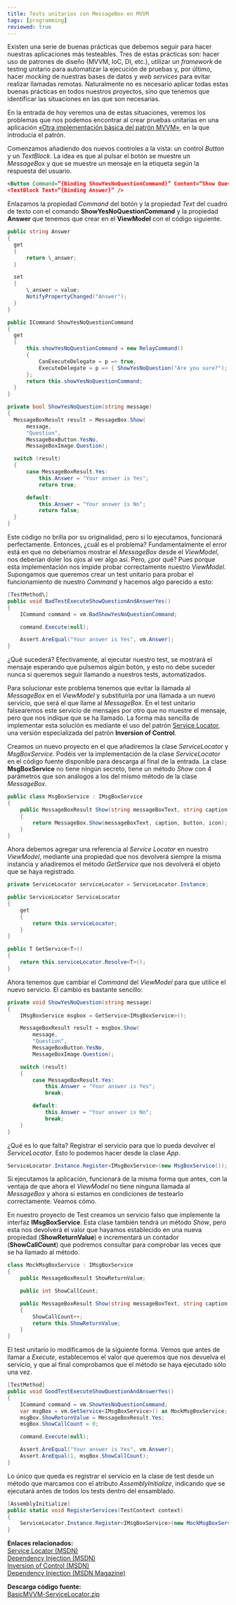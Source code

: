 ```yaml
---
title: Tests unitarios con MessageBox en MVVM
tags: [programming]
reviewed: true
---
```

Existen una serie de buenas prácticas que debemos seguir para hacer nuestras aplicaciones más testeables. Tres de estas prácticas son: hacer uso de patrones de diseño (MVVM, IoC, DI, etc.), utilizar un _framework_ de testing unitario para automatizar la ejecución de pruebas y, por último, hacer _mocking_ de nuestras bases de datos y _web services_ para evitar realizar llamadas remotas. Naturalmente no es necesario aplicar todas estas buenas prácticas en todos nuestros proyectos, sino que tenemos que identificar las situaciones en las que son necesarias.

En la entrada de hoy veremos una de estas situaciones, veremos los problemas que nos podemos encontrar al crear pruebas unitarias en una aplicación [«Otra implementación básica del patrón MVVM»](/otra-implementacion-basica-del-patron-mvvm), en la que introducía el patrón.

Comenzamos añadiendo dos nuevos controles a la vista: un control _Button_ y un _TextBlock_. La idea es que al pulsar el botón se muestre un _MessageBox_ y que se muestre un mensaje en la etiqueta según la respuesta del usuario.

```xml
<Button Command=”{Binding ShowYesNoQuestionCommand}” Content=”Show Question” />
<TextBlock Text=”{Binding Answer}” />
```

Enlazamos la propiedad _Command_ del botón y la propiedad _Text_ del cuadro de texto con el comando **ShowYesNoQuestionCommand** y la propiedad **Answer** que tenemos que crear en el **ViewModel** con el código siguiente.

```cs
public string Answer
{
  get
  {
      return \_answer;
  }

  set
  {
      \_answer = value;
      NotifyPropertyChanged("Answer");
  }
}

public ICommand ShowYesNoQuestionCommand
{
  get
  {
      this.showYesNoQuestionCommand = new RelayCommand()
      {
          CanExecuteDelegate = p => true,
          ExecuteDelegate = p => { ShowYesNoQuestion("Are you sure?"); }
      };
      return this.showYesNoQuestionCommand;
  }
}

private bool ShowYesNoQuestion(string message)
{
  MessageBoxResult result = MessageBox.Show(
      message,
      "Question",
      MessageBoxButton.YesNo,
      MessageBoxImage.Question);

  switch (result)
  {
      case MessageBoxResult.Yes:
          this.Answer = "Your answer is Yes";
          return true;

      default:
          this.Answer = "Your answer is No";
          return false;
  }
}
```

Este código no brilla por su originalidad, pero si lo ejecutamos, funcionará perfectamente. Entonces, ¿cuál es el problema? Fundamentalmente el error está en que no deberíamos mostrar el _MessageBox_ desde el _ViewModel_, nos deberían doler los ojos al ver algo así. Pero, ¿por qué? Pues porque esta implementación nos impide probar correctamente nuestro _ViewModel_. Supongamos que queremos crear un test unitario para probar el funcionamiento de nuestro _Command_ y hacemos algo parecido a esto:

```cs
[TestMethod\]
public void BadTestExecuteShowQuestionAndAnswerYes()
{
    ICommand command = vm.BadShowYesNoQuestionCommand;

    command.Execute(null);

    Assert.AreEqual("Your answer is Yes", vm.Answer);
}
```

¿Qué sucederá? Efectivamente, al ejecutar nuestro test, se mostrará el mensaje esperando que pulsemos algún botón, y esto no debe suceder nunca si queremos seguir llamando a nuestros tests, automatizados.

Para solucionar este problema tenemos que evitar la llamada al _MessageBox_ en el _ViewModel_ y substituirla por una llamada a un nuevo servicio, que será el que llame al _MessageBox_. En el test unitario falsearemos este servicio de mensajes por otro que no muestre el mensaje, pero que nos indique que se ha llamado. La forma más sencilla de implementar esta solución es mediante el uso del patrón [Service Locator](http://msdn.microsoft.com/en-us/library/cc304894.aspx), una versión especializada del patrón **Inversion of Control**.

Creamos un nuevo proyecto en el que añadiremos la clase _ServiceLocator_ y _MsgBoxService_. Podéis ver la implementación de la clase _ServiceLocator_ en el código fuente disponible para descarga al final de la entrada. La clase **MsgBoxService** no tiene ningún secreto, tiene un método _Show_ con 4 parámetros que son análogos a los del mismo método de la clase _MessageBox_.

```cs
public class MsgBoxService : IMsgBoxService
{
    public MessageBoxResult Show(string messageBoxText, string caption, MessageBoxButton button, MessageBoxImage icon)
    {
        return MessageBox.Show(messageBoxText, caption, button, icon);
    }
}
```

Ahora debemos agregar una referencia al _Service Locator_ en nuestro _ViewModel_, mediante una propiedad que nos devolverá siempre la misma instancia y añadiremos el método _GetService_ que nos devolverá el objeto que se haya registrado.

```cs
private ServiceLocator serviceLocator = ServiceLocator.Instance;

public ServiceLocator ServiceLocator
{
    get
    {
        return this.serviceLocator;
    }
}

public T GetService<T>()
{
    return this.serviceLocator.Resolve<T>();
}
```

Ahora tenemos que cambiar el _Command_ del _ViewModel_ para que utilice el nuevo servicio. El cambio es bastante sencillo:

```cs
private void ShowYesNoQuestion(string message)
{
    IMsgBoxService msgbox = GetService<IMsgBoxService>();

    MessageBoxResult result = msgbox.Show(
        message, 
        "Question", 
        MessageBoxButton.YesNo, 
        MessageBoxImage.Question);

    switch (result)
    {
        case MessageBoxResult.Yes:
            this.Answer = "Your answer is Yes";
            break;

        default:
            this.Answer = "Your answer is No";
            break;
    }
}
```

¿Qué es lo que falta? Registrar el servicio para que lo pueda devolver el _ServiceLocator_. Esto lo podemos hacer desde la clase _App_.

```cs
ServiceLocator.Instance.Register<IMsgBoxService>(new MsgBoxService());
```

Si ejecutamos la aplicación, funcionará de la misma forma que antes, con la ventaja de que ahora el _ViewModel_ no tiene ninguna llamada al _MessageBox_ y ahora sí estamos en condiciones de testearlo correctamente. Veamos cómo.

En nuestro proyecto de Test creamos un servicio falso que implemente la interfaz **IMsgBoxService**. Esta clase también tendrá un método _Show_, pero esta nos devolverá el valor que hayamos establecido en una nueva propiedad (**ShowReturnValue**) e incrementará un contador (**ShowCallCount**) que podremos consultar para comprobar las veces que se ha llamado al método.

```cs
class MockMsgBoxService : IMsgBoxService
{
    public MessageBoxResult ShowReturnValue;

    public int ShowCallCount;

    public MessageBoxResult Show(string messageBoxText, string caption, MessageBoxButton button, MessageBoxImage icon)
    {
        ShowCallCount++;
        return this.ShowReturnValue;
    }
}
```

El test unitario lo modificamos de la siguiente forma. Vemos que antes de llamar a _Execute_, establecemos el valor que queremos que nos devuelva el servicio, y que al final comprobamos que el método se haya ejecutado sólo una vez.

```cs
[TestMethod]
public void GoodTestExecuteShowQuestionAndAnswerYes()
{
    ICommand command = vm.ShowYesNoQuestionCommand;
    var msgBox = vm.GetService<IMsgBoxService>() as MockMsgBoxService;
    msgBox.ShowReturnValue = MessageBoxResult.Yes;
    msgBox.ShowCallCount = 0;

    command.Execute(null);

    Assert.AreEqual("Your answer is Yes", vm.Answer);
    Assert.AreEqual(1, msgBox.ShowCallCount);
}
```

Lo único que queda es registrar el servicio en la clase de test desde un método que marcamos con el atributo _AssemblyInitialize_, indicando que se ejecutará antes de todos los tests dentro del ensamblado.

```cs
[AssemblyInitialize]
public static void RegisterServices(TestContext context)
{
    ServiceLocator.Instance.Register<IMsgBoxService>(new MockMsgBoxService());
}
```

**Enlaces relacionados:**  
[Service Locator (MSDN)](http://msdn.microsoft.com/en-us/library/cc304894.aspx)  
[Dependency Injection (MSDN)](http://msdn.microsoft.com/en-us/library/ff648334.aspx)  
[Inversion of Control (MSDN)](http://msdn.microsoft.com/en-us/library/ff648478.aspx)  
[Dependency Injection (MSDN Magazine)](http://msdn.microsoft.com/en-us/magazine/cc163739.aspx)

**Descarga código fuente:**  
[BasicMVVM-ServiceLocator.zip](/files/BasicMVVM-ServiceLocator.zip)

